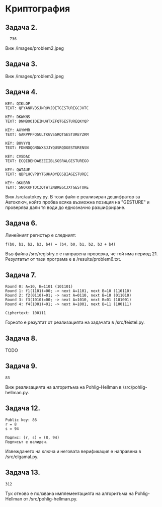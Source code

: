 # Криптография

Задача 2.
-----------------------
```
  736
```
Виж /images/problem2.jpeg

Задача 3.
------------------------
Виж /images/problem3.jpeg

Задача 4.
------------------------
```
KEY: QIKLOP
TEXT: QPYANRVBSJNRUVJDETGESTUREGCJXTC

KEY: DKWKNS
TEXT: DNMBOOIDEIMUHTXEFQTGESTUREQKYQP

KEY: AXYWMR
TEXT: GAKPPPFQGULTKGVSGRQTGESTUREYZRM

KEY: BUVYYQ
TEXT: FDNNDQGNDWXSJJYQUSRQDGESTURENSN

KEY: CVSDAC
TEXT: ECQIBEHOABZEIIBLSGSRALGESTUREGO

KEY: QWTAUE
TEXT: QBPLHCVPBYTGUHAOYEGSBIAGESTUREC

KEY: OKUBRR
TEXT: SNOKKPTDCZQTWTZNBREGCJXTGESTURE
```
Виж /src/autokey.py. В този файл е реализиран дешифратор за Автоключ, който пробва всяка възможна позиция на "GESTURE" и проверява дали тя води до еднозначно разшифриране. 

Задача 6.
---------------------------
Линейният регистър е следният:
```
f(b0, b1, b2, b3, b4) = (b4, b0, b1, b2, b3 + b4)
```
Във файла /src/registry.c е направена проверка, че той има период 21. Резултатът от тази програма е в /results/problem6.txt.

Задача 7.
------------------------
```
Round 0: A=10, B=1101 (101101)
Round 1: f1(1101)=00; -> next A=1101, next B=10 (110110)
Round 2: f2(0110)=01; -> next A=0110, next B=10 (011010)
Round 3: f3(1010)=00; -> next A=1010, next B=01 (101001)
Round 4: f4(1001)=01; -> next A=1001, next B=11 (100111)

Ciphertext: 100111
```
Горното е резултат от реализацията на задачата в /src/feistel.py.

Задача 8.
-------------------------
TODO

Задача 9.
------------------------
```
83
```
Виж реализацията на алгоритъма на Pohlig-Hellman в /src/pohlig-hellman.py.

Задача 12.
------------------------
```
Public key: 86
r = 8
s = 94

Подпис: (r, s) = (8, 94)
Подписът е валиден.
```
Извеждането на ключа и неговата верификация е направена в /src/elgamal.py.

Задача 13.
----------------------------
```
312
```
Тук отново е ползвана имплементацията на алгоритъма на Pohlig-Hellman от /src/pohlig-hellman.py.
